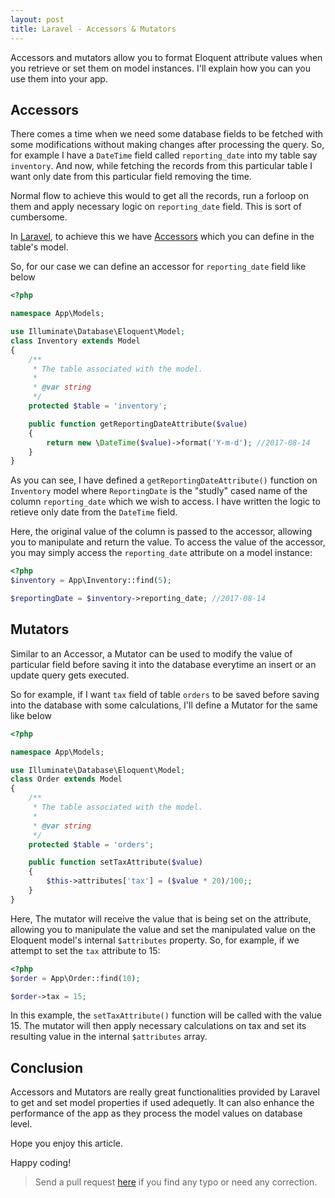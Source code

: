 ```yaml
---
layout: post
title: Laravel - Accessors & Mutators
---
```


Accessors and mutators allow you to format Eloquent attribute values when you retrieve or set them on model instances. I'll explain how you can you use them into your app.

## Accessors

There comes a time when we need some database fields to be fetched with some modifications without making changes after processing the query. So, for example I have a `DateTime` field called `reporting_date` into my table say `inventory`. And now, while fetching the records from this particular table I want only date from this particular field removing the time. 

Normal flow to achieve this would to get all the records, run a forloop on them and apply necessary logic on `reporting_date` field. This is sort of cumbersome.

In [Laravel](https://laravel.com), to achieve this we have [Accessors](https://laravel.com/docs/5.4/eloquent-mutators#accessors-and-mutators) which you can define in the table's model.

So, for our case we can define an accessor for `reporting_date` field like below

```php
<?php

namespace App\Models;

use Illuminate\Database\Eloquent\Model;
class Inventory extends Model
{
    /**
     * The table associated with the model.
     *
     * @var string
     */
    protected $table = 'inventory';

    public function getReportingDateAttribute($value)
    {
        return new \DateTime($value)->format('Y-m-d'); //2017-08-14
    }
}

``` 

As you can see, I have defined a `getReportingDateAttribute()` function on `Inventory` model where `ReportingDate` is the "studly" cased name of the column `reporting_date` which we wish to access. I have written the logic to retieve only date from the `DateTime` field.

Here, the original value of the column is passed to the accessor, allowing you to manipulate and return the value. To access the value of the accessor, you may simply access the `reporting_date` attribute on a model instance:

```php
<?php
$inventory = App\Inventory::find(5);

$reportingDate = $inventory->reporting_date; //2017-08-14
```

## Mutators

Similar to an Accessor, a Mutator can be used to modify the value of particular field before saving it into the database everytime an insert or an update query gets executed.

So for example, if I want `tax` field of table `orders` to be saved before saving into the database with some calculations, I'll define a Mutator for the same like below

```php
<?php

namespace App\Models;

use Illuminate\Database\Eloquent\Model;
class Order extends Model
{
    /**
     * The table associated with the model.
     *
     * @var string
     */
    protected $table = 'orders';

    public function setTaxAttribute($value)
    {
        $this->attributes['tax'] = ($value * 20)/100;;
    }
}
```

Here, The mutator will receive the value that is being set on the attribute, allowing you to manipulate the value and set the manipulated value on the Eloquent model's internal `$attributes` property. So, for example, if we attempt to set the `tax` attribute to 15:

```php
<?php
$order = App\Order::find(10);

$order->tax = 15;
```

In this example, the `setTaxAttribute()` function will be called with the value 15. The mutator will then apply necessary calculations on tax and set its resulting value in the internal `$attributes` array.


## Conclusion

Accessors and Mutators are really great functionalities provided by Laravel to get and set model properties if used adequetly. It can also enhance the performance of the app as they process the model values on database level.

Hope you enjoy this article.

Happy coding!

> Send a pull request [here](https://github.com/amitmerchant1990/amitmerchant1990.github.io/edit/master/_posts/2017-8-23-Laravel-Accessors-And-Mutators.md) if you find any typo or need any correction.
